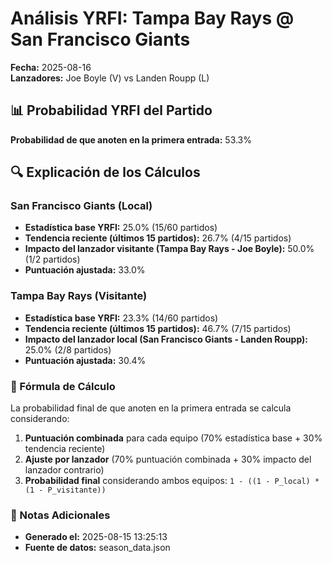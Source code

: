 # Análisis YRFI: Tampa Bay Rays @ San Francisco Giants

**Fecha:** 2025-08-16  
**Lanzadores:** Joe Boyle (V) vs Landen Roupp (L)

## 📊 Probabilidad YRFI del Partido

**Probabilidad de que anoten en la primera entrada:** 53.3%

## 🔍 Explicación de los Cálculos

### San Francisco Giants (Local)
- **Estadística base YRFI:** 25.0% (15/60 partidos)
- **Tendencia reciente (últimos 15 partidos):** 26.7% (4/15 partidos)
- **Impacto del lanzador visitante (Tampa Bay Rays - Joe Boyle):** 50.0% (1/2 partidos)
- **Puntuación ajustada:** 33.0%

### Tampa Bay Rays (Visitante)
- **Estadística base YRFI:** 23.3% (14/60 partidos)
- **Tendencia reciente (últimos 15 partidos):** 46.7% (7/15 partidos)
- **Impacto del lanzador local (San Francisco Giants - Landen Roupp):** 25.0% (2/8 partidos)
- **Puntuación ajustada:** 30.4%

### 📝 Fórmula de Cálculo

La probabilidad final de que anoten en la primera entrada se calcula considerando:
1. **Puntuación combinada** para cada equipo (70% estadística base + 30% tendencia reciente)
2. **Ajuste por lanzador** (70% puntuación combinada + 30% impacto del lanzador contrario)
3. **Probabilidad final** considerando ambos equipos: `1 - ((1 - P_local) * (1 - P_visitante))`

### 📌 Notas Adicionales

- **Generado el:** 2025-08-15 13:25:13
- **Fuente de datos:** season_data.json
